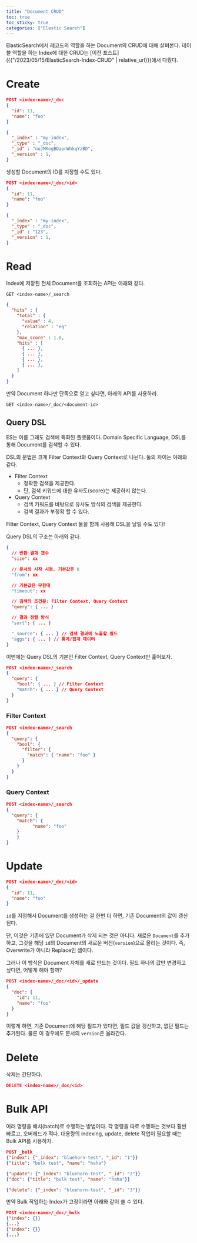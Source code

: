 ```yaml
---
title: "Document CRUD"
toc: true
toc_sticky: true
categories: ["Elastic Search"]
---
```


ElasticSearch에서 레코드의 역할을 하는 Document의 CRUD에 대해 살펴본다. 테이블 역할을 하는 Index에 대한 CRUD는 [이전 포스트]({{"/2023/05/15/ElasticSearch-Index-CRUD" | relative_url}})에서 다뤘다.

# Create

```json
POST <index-name>/_doc
{
  "id": 11,
  "name": "foo"
}
```

```json
{
  "_index" : "my-index",
  "_type" : "_doc",
  "_id" : "nuJMKogBDapnWhkqYzBD",
  "_version" : 1,
}
```

생성할 Document의 ID를 지정할 수도 있다.

```json
POST <index-name>/_doc/<id>
{
  "id": 11,
  "name": "foo"
}
```

```json
{
  "_index" : "my-index",
  "_type" : "_doc",
  "_id" : "123",
  "_version" : 1,
}
```

# Read

Index에 저장된 전체 Document를 조회하는 API는 아래와 같다.

```
GET <index-name>/_search
```

```json
{
  "hits" : {
    "total" : {
      "value" : 4,
      "relation" : "eq"
    },
    "max_score" : 1.0,
    "hits" : [
      { ... },
      { ... },
      { ... },
      { ... },
    ]
  }
}
```

만약 Document 하나만 단독으로 얻고 싶다면, 아래의 API를 사용하라.

```
GET <index-name>/_doc/<document-id>
```

## Query DSL

ES는 이름 그래도 검색에 특화된 플랫폼이다. Domain Specific Language, DSL를 통해 Document를 검색할 수 있다.

DSL의 문법은 크게 Filter Context와 Query Context로 나뉜다. 둘의 차이는 아래와 같다.

- Filter Context
  - 정확한 검색을 제공한다.
  - 단, 검색 키워드에 대한 유사도(score)는 제공하지 않는다.
- Query Context
  - 검색 키워드를 바탕으로 유사도 방식의 검색을 제공한다.
  - 검색 결과가 부정확 할 수 있다.

Filter Context, Query Context 둘을 함께 사용해 DSL을 날릴 수도 있다!

Query DSL의 구조는 아래와 같다.

```json
{
  // 반환 결과 갯수
  "size": xx

  // 문서의 시작 시점. 기본값은 0
  "from": xx

  // 기본값은 무한대
  "timeout": xx

  // 검색의 조건문: Filter Context, Query Context
  "query": { ... }

  // 결과 정렬 방식
  "sort": { ... }

  "_source": { ... } // 검색 결과에 노출할 필드
  "aggs": { ... } // 통계/집계 데이터
}
```

이번에는 Query DSL의 기본인 Filter Context, Query Context만 훑어보자.

```json
POST <index-name>/_search
{
  "query": {
    "bool": { ... } // Filter Context
    "match": { ... } // Query Context
  }
}
```

### Filter Context

```json
POST <index-name>/_search
{
  "query": {
    "bool": {
      "filter": {
        "match": { "name": "foo" }
      }
    }
  }
}
```

### Query Context

```json
POST <index-name>/_search
{
  "query": {
    "match": {
		  "name": "foo"
    }
	}
}
```

# Update

```json
POST <index-name>/_doc/<id>
{
  "id": 11,
  "name": "foo"
}
```

`id`를 지정해서 Document를 생성하는 걸 한번 더 하면, 기존 Document의 값이 갱신된다.

단, 이것은 기존에 있던 Document가 삭제 되는 것은 아니다. 새로운 `Document`를 추가하고, 그것을 해당 `id`의 Document의 새로운 버전(`version`)으로 올리는 것이다. 즉, Overwrite가 아니라 Replace인 셈이다.

그러나 이 방식은 Document 자체를 새로 만드는 것이다. 필드 하나의 값만 변경하고 싶다면, 어떻게 해야 할까?

```json
POST <index-name>/_doc/<id>/_update
{
  "doc": {
    "id": 11,
    "name": "foo"
  }
}
```

이렇게 하면, 기존 Document에 해당 필드가 있다면, 필드 값을 갱신하고, 없던 필드는 추가된다. 물론 이 경우에도 문서의 `version`은 올라간다.

# Delete

삭제는 간단하다.

```json
DELETE <index-name>/_doc/<id>
```

# Bulk API

여러 명령을 배치(batch)로 수행하는 방법이다. 각 명령을 따로 수행하는 것보다 훨씬 빠르고, 오버헤드가 적다. 대용량의 indexing, update, delete 작업이 필요할 때는 Bulk API를 사용하자.

```json
POST _bulk
{"index": {"_index": "bluehorn-test", "_id": "1"}}
{"title": "bulk test", "name": "haha"}

{"update": {"_index": "bluehorn-test", "_id": "2"}}
{"doc": {"title": "bulk test", "name": "haha"}}

{"delete": {"_index": "bluehorn-test", "_id": "3"}}
```

만약 Bulk 작업하는 Index가 고정이라면 아래와 같이 쓸 수 있다.

```json
POST <index-name>/_doc/_bulk
{"index": {}}
{...}
{"index": {}}
{...}
```
